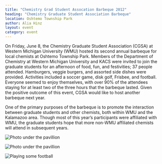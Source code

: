 ```yaml
---
title: "Chemistry Grad Student Assocation Barbeque 2012"
heading: "Chemistry Graduate Student Association Barbeque"
location: Oshtemo Township Park
author: Alia Hinz
layout: event
category: event
---
```


On Friday, June 8, the Chemistry Graduate Student Association (CGSA)
at Western Michigan University (WMU) hosted its second annual barbeque
for local chemists at Oshtemo Township Park. Members of the Department
of Chemistry at Western Michigan University and KACS were invited to
join the graduate students for an afternoon of food, fun, and
festivities; 37 people attended. Hamburgers, veggie burgers, and
assorted side dishes were provided. Activities included a soccer game,
disk golf, Frisbee, and football. Everyone seemed to enjoy themselves,
with over 90% of the attendees staying for at least two of the three
hours that the barbeque lasted. Given the positive outcome of this
event, CGSA would like to host another barbeque next year.

One of the primary purposes of the barbeque is to promote the
interaction between graduate students and other chemists, both within
WMU and the Kalamazoo area.  Though most of this year’s participants
were affiliated with WMU, the graduate students hope that more non-WMU
affiliated chemists will attend in subsequent years.
<div class="row">
  <div class="col-{{ site.device }}-4">
    <p>
      <img src="{{ site.url }}/images/cgsa-barbeque-2012-photo1.jpg"
	   class="img-responsive"
	   alt="Photo under the pavillion"
	   />
    </p>
  </div>
  <div class="col-{{ site.device }}-4">
    <p>
      <img src="{{ site.url }}/images/cgsa-barbeque-2012-photo3.jpg"
	   class="img-responsive"
	   alt="Photo under the pavillion"
	   title="Fun for all ages"
	   />
    </p>
  </div>
  <div class="col-{{ site.device }}-4">
    <p>
      <img src="{{ site.url }}/images/cgsa-barbeque-2012-photo2.jpg"
	   class="img-responsive"
	   alt="Playing some football"
	   title="'Go long!'"
	   />
    </p>
  </div>
</div>
